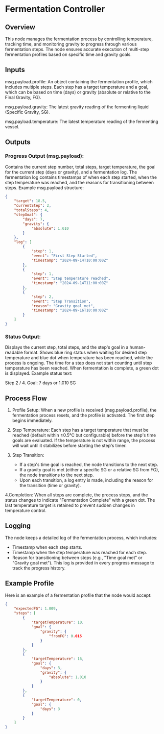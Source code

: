 # Fermentation Controller

## Overview
This node manages the fermentation process by controlling temperature, tracking time, and monitoring gravity to progress through various fermentation steps. The node ensures accurate execution of multi-step fermentation profiles based on specific time and gravity goals.

## Inputs
msg.payload.profile: An object containing the fermentation profile, which includes multiple steps. Each step has a target temperature and a goal, which can be based on time (days) or gravity (absolute or relative to the Final Gravity, FG).

msg.payload.gravity: The latest gravity reading of the fermenting liquid (Specific Gravity, SG).

msg.payload.temperature: The latest temperature reading of the fermenting vessel.

## Outputs
### Progress Output (msg.payload):

Contains the current step number, total steps, target temperature, the goal for the current step (days or gravity), and a fermentation log.
The fermentation log contains timestamps of when each step started, when the step temperature was reached, and the reasons for transitioning between steps.
Example msg.payload structure:

```json
{
    "target": 18.5,
    "currentStep": 2,
    "totalSteps": 4,
    "stepGoal": {
        "days": 7,
        "gravity": {
            "absolute": 1.010
        }
    },
    "log": [
        {
            "step": 1,
            "event": "First Step Started",
            "timestamp": "2024-09-14T10:00:00Z"
        },
        {
            "step": 1,
            "event": "Step temperature reached",
            "timestamp": "2024-09-14T11:00:00Z"
        },
        {
            "step": 2,
            "event": "Step Transition",
            "reason": "Gravity goal met",
            "timestamp": "2024-09-16T10:00:00Z"
        }
    ]
}
```

### Status Output:

Displays the current step, total steps, and the step's goal in a human-readable format.
Shows blue ring status when waiting for desired step temperature and blue dot when temperature has been reached, while the process is ongoing.
The time for a step does not start counting until step temperature has been reached.
When fermentation is complete, a green dot is displayed.
Example status text:

Step 2 / 4. Goal: 7 days or 1.010 SG

## Process Flow
1. Profile Setup: When a new profile is received (msg.payload.profile), the fermentation process resets, and the profile is activated. The first step begins immediately.

2. Step Temperature: Each step has a target temperature that must be reached (default within ±0.5°C but configurable) before the step's time goals are evaluated. If the temperature is not within range, the process will wait until it stabilizes before starting the step's timer.

3. Step Transition:
    * If a step's time goal is reached, the node transitions to the next step.
    * If a gravity goal is met (either a specific SG or a relative SG from FG), the node transitions to the next step.
    * Upon each transition, a log entry is made, including the reason for the transition (time or gravity).

4.Completion: When all steps are complete, the process stops, and the status changes to indicate "Fermentation Complete" with a green dot. The last temperature target is retained to prevent sudden changes in temperature control.

## Logging
The node keeps a detailed log of the fermentation process, which includes:

* Timestamp when each step starts.
* Timestamp when the step temperature was reached for each step.
* Reason for transitioning between steps (e.g., "Time goal met" or "Gravity goal met"). This log is provided in every progress message to track the progress history.


## Example Profile
Here is an example of a fermentation profile that the node would accept:
```json
{
    "expectedFG": 1.009,
    "steps": [
        {
            "targetTemperature": 10,
            "goal": {
                "gravity": {
                    "fromFG": 0.015
                }
            }
        },
        {
            "targetTemperature": 16,
            "goal": {
                "days": 3,
                "gravity": {
                    "absolute": 1.010
                }
            }
        },
        {
            "targetTemperature": 0,
            "goal": {
                "days": 3
            }
        }
    ]
}
```